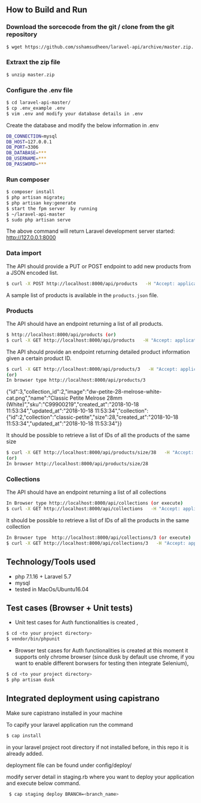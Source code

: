 ## How to Build and Run

### Download the sorcecode from the git / clone from the git repository

```sh
$ wget https://github.com/sshamsudheen/laravel-api/archive/master.zip.
```

### Extraxt the zip file

```sh
$ unzip master.zip
```


### Configure the .env file

```sh
$ cd laravel-api-master/
$ cp .env_example .env
$ vim .env and modify your database details in .env
```
Create the database and modify the below information in .env

```sh
DB_CONNECTION=mysql
DB_HOST=127.0.0.1
DB_PORT=3306
DB_DATABASE=***
DB_USERNAME=***
DB_PASSWORD=***
```


### Run composer

```sh
$ composer install
$ php artisan migrate;
$ php artisan key:generate
$ start the fpm server  by running
$ ~/laravel-api-master
$ sudo php artisan serve
```

The above command will return
Laravel development server started: <http://127.0.0.1:8000>

### Data import

The API should provide a PUT or POST endpoint to add new products from a JSON encoded list.

```sh
$ curl -X POST http://localhost:8000/api/products   -H "Accept: application/json"   -H "Content-Type: application/json"   -T 'products.json';
```

 A sample list of products is available in the `products.json` file.

### Products
The API should have an endpoint returning a list of all products.

```sh
$ http://localhost:8000/api/products (or)
$ curl -X GET http://localhost:8000/api/products   -H "Accept: application/json"   -H "Content-Type: application/json"
```

The API should provide an endpoint returning detailed product information given a certain product ID.

```sh
$ curl -X GET http://localhost:8000/api/products/3   -H "Accept: application/json"   -H "Content-Type: application/json"  
(or)
In browser type http://localhost:8000/api/products/3
```

{"id":3,"collection_id":2,"image":"dw-petite-28-melrose-white-cat.png","name":"Classic Petite Melrose 28mm (White)","sku":"C99900219","created_at":"2018-10-18 11:53:34","updated_at":"2018-10-18 11:53:34","collection":{"id":2,"collection":"classic-petite","size":28,"created_at":"2018-10-18 11:53:34","updated_at":"2018-10-18 11:53:34"}}

It should be possible to retrieve a list of IDs of all the products of the same size

```sh
$ curl -X GET http://localhost:8000/api/products/size/38   -H "Accept: application/json"   -H "Content-Type: application/json"
(or)
In browser http://localhost:8000/api/products/size/28
```

### Collections
The API should have an endpoint returning a list of all collections
```sh
In Browser type http://localhost:8000/api/collections (or execute)
$ curl -X GET http://localhost:8000/api/collections   -H "Accept: application/json"   -H "Content-Type: application/json"  
```

It should be possible to retrieve a list of IDs of all the products in the same collection

```sh
In Browser type  http://localhost:8000/api/collections/3 (or execute)
$ curl -X GET http://localhost:8000/api/collections/3   -H "Accept: application/json"   -H "Content-Type: application/json"
```

## Technology/Tools used

- php 7.1.16 + Laravel 5.7
- mysql
- tested in MacOs/Ubuntu16.04

## Test cases (Browser + Unit tests)

- Unit test cases for Auth functionalities is created ,

```sh
$ cd <to your project directory>
$ vendor/bin/phpunit
```

- Browser test cases for Auth functionalities is created at this moment it supports only chrome browser (since dusk by default use chrome, if you want to enable different borwsers for testing then integrate Selenium),

```sh
$ cd <to your project directory>
$ php artisan dusk
```

## Integrated deployment using capistrano

Make sure capistrano installed in your machine

To capify your laravel application run the command

```sh
$ cap install
```
in your laravel project root directory if not installed before, in this repo it is already added.

deployment file can be found under config/deploy/


modify server detail in staging.rb where you want to deploy your application and execute below command.

```sh
 $ cap staging deploy BRANCH=<branch_name>
 ```
